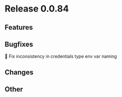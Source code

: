 # Release 0.0.84

## Features

## Bugfixes

🐛 Fix inconsistency in credentials type env var naming

## Changes

## Other

